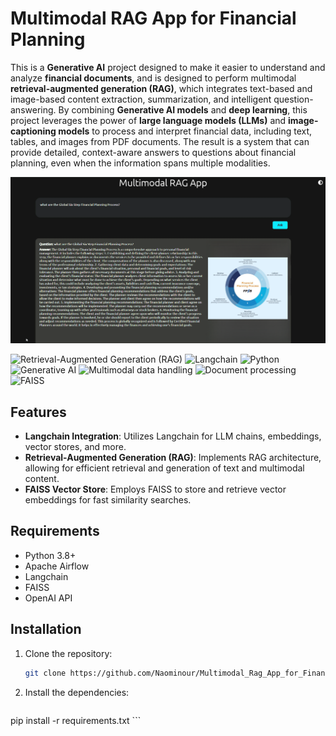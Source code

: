 # Multimodal RAG App for Financial Planning
This is a **Generative AI** project designed to make it easier to understand and analyze **financial documents**, and is designed to perform multimodal **retrieval-augmented generation (RAG)**, which integrates text-based and image-based content extraction, summarization, and intelligent question-answering. By combining **Generative AI models** and **deep learning**, this project leverages the power of **large language models (LLMs)** and **image-captioning models** to process and interpret financial data, including text, tables, and images from PDF documents. The result is a system that can provide detailed, context-aware answers to questions about financial planning, even when the information spans multiple modalities.



<img src="image\finance.jpg" style="width:1000px;">

![Retrieval-Augmented Generation (RAG)](https://img.shields.io/badge/Skill-Retrieval-Augmented%20Generation%20(RAG)-yellow)
![Langchain](https://img.shields.io/badge/Skill-Langchain-blueviolet)
![Python](https://img.shields.io/badge/Skill-Python-orange)
![Generative AI](https://img.shields.io/badge/Skill-Generative%20AI-green)
![Multimodal data handling](https://img.shields.io/badge/Skill-Multimodal%20data%20handling-orange)
![Document processing](https://img.shields.io/badge/Skill-Document%20processing-purpule)
![FAISS](https://img.shields.io/badge/Skill-FAISS-blue)

## Features
- **Langchain Integration**: Utilizes Langchain for LLM chains, embeddings, vector stores, and more.
- **Retrieval-Augmented Generation (RAG)**: Implements RAG architecture, allowing for efficient retrieval and generation of text and multimodal content.
- **FAISS Vector Store**: Employs FAISS to store and retrieve vector embeddings for fast similarity searches.

## Requirements
- Python 3.8+
- Apache Airflow
- Langchain
- FAISS
- OpenAI API

## Installation
1. Clone the repository:
   ```bash
   git clone https://github.com/Naominour/Multimodal_Rag_App_for_Financial_Planning.git
    ```
2. Install the dependencies:
   ```bash
pip install -r requirements.txt
    ```
